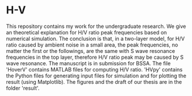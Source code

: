 # H-V
This repository contains my work for the undergraduate research. We give an theoretical explanation for H/V ratio peak frequencies based on numerical simulation. The conclusion is that, in a two-layer model, for H/V ratio caused by ambient noise in a small area, the peak frequencies, no matter the first or the followings, are the same with S wave resonance frequencies in the top layer, therefore H/V ratio peak may be caused by S wave resonance. The manuscript is in submission for BSSA. The file 'HoverV' contains MATLAB files for computing H/V ratio. 'HVpy' contains the Python files for generating input files for simulation and for plotting the result (using Matplotlib). The figures and the draft of our thesis are in the folder 'result'.
